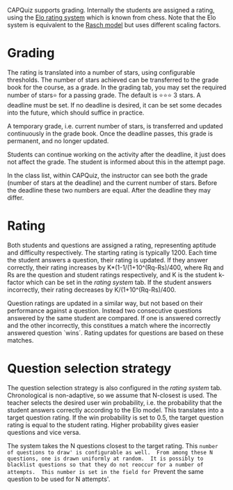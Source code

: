 
CAPQuiz supports grading. Internally the students are assigned a rating, using the [Elo rating system](https://en.wikipedia.org/wiki/Elo_rating_system) which is known from chess. Note that the Elo system is equivalent to the [Rasch model](https://en.wikipedia.org/wiki/Rasch_model) but uses different scaling factors.

# Grading

The rating is translated into a number of stars, using configurable thresholds. The number of stars achieved can be transferred to the grade book for the course, as a grade. In the grading tab, you may set the required number of stars⭐️ for a passing grade. The default is ⭐️⭐️⭐️ 3 stars. A deadline must be set. If no deadline is desired, it can be set some decades into the future, which should suffice in practice.

A temporary grade, i.e. current number of stars, is transferred and updated continuously in the grade book. Once the deadline passes, this grade is permanent, and no longer updated.

Students can continue working on the activity after the deadline, it just does not affect the grade. The student is informed about this in the attempt page.

In the class list, within CAPQuiz, the instructor can see both the grade (number of stars at the deadline) and the current number of stars. Before the deadline these two numbers are equal.  After the deadline they may differ.

# Rating

Both students and questions are assigned a rating, representing aptitude and difficulty respectively.  The starting rating is typically 1200. Each time the student answers a question, their rating is updated.  If they answer correctly, their rating increases by K*(1-1/(1+10^(Rq-Rs)/400, where Rq and Rs are the question and student ratings respectively, and K is the student k-factor which can be set in the *rating system* tab. If the student answers incorrectly, their rating decreases by K/(1+10^(Rq-Rs)/400.

Question ratings are updated in a similar way, but not based on their performance against a question.  Instead two consecutive questions answered by the same student are compared.  If one is answered correctly and the other incorrectly, this constitues a match where the incorrectly answered question `wins´.  Rating updates for questions are based on these matches.

# Question selection strategy

The question selection strategy is also configured in the *rating system* tab.  Chronological is non-adaptive, so we assume that N-closest is used.  The teacher selects the desired user win probability, i.e. the probability that the student answers correctly according to the Elo model. This translates into a target question rating. If the win probability is set to 0.5, the target question rating is equal to the student rating.  Higher probability gives easier questions and vice versa.

The system takes the N questions closest to the target rating.  This `number of questions to draw' is configurable as well.  From among these N questions, one is drawn uniformly at random.  It is possibly to blacklist questions so that they do not reoccur for a number of attempts.  This number is set in the field for `Prevent the same question to be used for N attempts'.